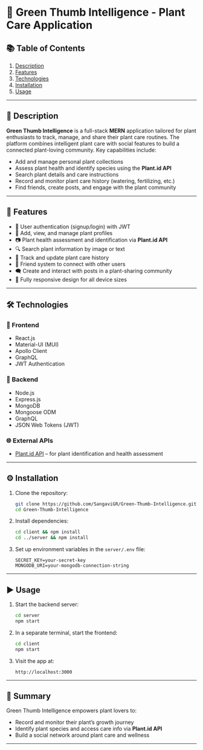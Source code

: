 # 🌿 Green Thumb Intelligence - Plant Care Application

## 📚 Table of Contents

1. [Description](#description)
2. [Features](#features)
3. [Technologies](#technologies)
4. [Installation](#installation)
5. [Usage](#usage)

---

## 📝 Description

**Green Thumb Intelligence** is a full-stack **MERN** application tailored for plant enthusiasts to track, manage, and share their plant care routines. The platform combines intelligent plant care with social features to build a connected plant-loving community. Key capabilities include:

* Add and manage personal plant collections
* Assess plant health and identify species using the **Plant.id API**
* Search plant details and care instructions
* Record and monitor plant care history (watering, fertilizing, etc.)
* Find friends, create posts, and engage with the plant community

---

## 🚀 Features

* 🔐 User authentication (signup/login) with JWT
* 🌱 Add, view, and manage plant profiles
* 📷 Plant health assessment and identification via **Plant.id API**
* 🔍 Search plant information by image or text
* 📘 Track and update plant care history
* 👥 Friend system to connect with other users
* 🗨️ Create and interact with posts in a plant-sharing community
* 📱 Fully responsive design for all device sizes

---

## 🛠️ Technologies

### 🔹 Frontend

* React.js
* Material-UI (MUI)
* Apollo Client
* GraphQL
* JWT Authentication

### 🔸 Backend

* Node.js
* Express.js
* MongoDB
* Mongoose ODM
* GraphQL
* JSON Web Tokens (JWT)

### 🌐 External APIs

* [Plant.id API](https://web.plant.id/) – for plant identification and health assessment

---

## ⚙️ Installation

1. Clone the repository:

   ```bash
   git clone https://github.com/SangaviGR/Green-Thumb-Intelligence.git
   cd Green-Thumb-Intelligence
   ```

2. Install dependencies:

   ```bash
   cd client && npm install
   cd ../server && npm install
   ```

3. Set up environment variables in the `server/.env` file:

   ```
   SECRET_KEY=your-secret-key
   MONGODB_URI=your-mongodb-connection-string
   ```

---

## ▶️ Usage

1. Start the backend server:

   ```bash
   cd server
   npm start
   ```

2. In a separate terminal, start the frontend:

   ```bash
   cd client
   npm start
   ```

3. Visit the app at:

   ```
   http://localhost:3000
   ```

---

## 🌟 Summary

Green Thumb Intelligence empowers plant lovers to:

* Record and monitor their plant’s growth journey
* Identify plant species and access care info via **Plant.id API**
* Build a social network around plant care and wellness

---
